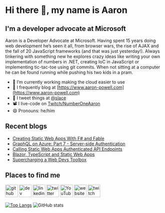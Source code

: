 # Hi there 👋, my name is Aaron

## I'm a developer advocate at Microsoft

Aaron is a Developer Advocate at Microsoft. Having spent 15 years doing web development he’s seen it all, from browser wars, the rise of AJAX and the fall of 20 JavaScript frameworks (and that was just yesterday!). Always tinkering with something new he explores crazy ideas like writing your own implementation of numbers in .NET, creating IoC in JavaScript or implementing tic-tac-toe using git commits. When not sitting at a computer he can be found running while pushing his two kids in a pram.

- 🔭 I’m currently working making the cloud easier to use
- 📄 I frequently blog at [https://www.aaron-powell.com](https://www.aaron-powell.com)
- 📣 I tweet things at [@slace](https://twitter.com/slace)
- 📽 I live-code on [Twitch/NumberOneAaron](https://www.twitch.tv/numberoneaaron)
- 😄 Pronouns: he/him

## Recent blogs

<!--START_SECTION:posts-->
* [Creating Static Web Apps With F# and Fable](https:&#x2F;&#x2F;www.aaron-powell.com&#x2F;posts&#x2F;2021-07-09-creating-static-web-apps-with-fsharp-and-fable&#x2F;)
* [GraphQL on Azure: Part 7 - Server-side Authentication](https:&#x2F;&#x2F;www.aaron-powell.com&#x2F;posts&#x2F;2021-07-05-graphql-on-azure-part-7-server-side-authentication&#x2F;)
* [Calling Static Web Apps Authenticated API Endpoints](https:&#x2F;&#x2F;www.aaron-powell.com&#x2F;posts&#x2F;2021-07-02-calling-static-web-apps-authenticated-endpoints&#x2F;)
* [Blazor, TypeScript and Static Web Apps](https:&#x2F;&#x2F;www.aaron-powell.com&#x2F;posts&#x2F;2021-06-24-blazor-typescript-and-static-web-apps&#x2F;)
* [Supercharging a Web Devs Toolbox](https:&#x2F;&#x2F;www.aaron-powell.com&#x2F;posts&#x2F;2021-06-03-supercharging-a-web-devs-toolbox&#x2F;)
<!--END_SECTION:posts-->

## Places to find me

[<img src='https://cdn.jsdelivr.net/npm/simple-icons@3.0.1/icons/github.svg' alt='github' height='40'>](https://github.com/aaronpowell) [<img src='https://cdn.jsdelivr.net/npm/simple-icons@3.0.1/icons/dev-dot-to.svg' alt='dev' height='40'>](https://dev.to/aaronpowell) [<img src='https://cdn.jsdelivr.net/npm/simple-icons@3.0.1/icons/linkedin.svg' alt='linkedin' height='40'>](https://www.linkedin.com/in/aaron-powell-66038631/) [<img src='https://cdn.jsdelivr.net/npm/simple-icons@3.0.1/icons/twitter.svg' alt='twitter' height='40'>](https://twitter.com/slace) [<img src='https://cdn.jsdelivr.net/npm/simple-icons@3.0.1/icons/youtube.svg' alt='YouTube' height='40'>](https://www.youtube.com/channel/aaronpowelldev) [<img src='https://cdn.jsdelivr.net/npm/simple-icons@3.0.1/icons/icloud.svg' alt='website' height='40'>](https://www.aaron-powell.com) [<img src='https://cdn.jsdelivr.net/npm/simple-icons@3.0.1/icons/twitch.svg' alt='twitch' height='40'>](https://www.twitch.tv/numberoneaaron)

[![Top Langs](https://github-readme-stats.vercel.app/api/top-langs/?username=aaronpowell)](https://github.com/anuraghazra/github-readme-stats) ![GitHub stats](https://github-readme-stats.vercel.app/api?username=aaronpowell&show_icons=true)
